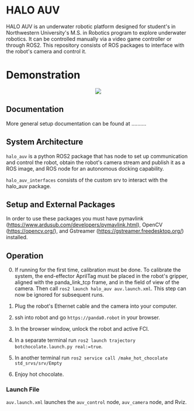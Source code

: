 # HALO AUV

HALO AUV is an underwater robotic platform designed for student's in Northwestern University's M.S. in Robotics
program to explore underwater robotics. It can be controlled manually via a video game controller or through ROS2.
This repository consists of ROS packages to interface with the robot's camera and control it.

# Demonstration

<p align = "center"><img src="https://user-images.githubusercontent.com/46512429/225804557-a2c09364-de29-4c79-979f-b97d44fbcdd3.mp4 "/> </p>


## Documentation
More general setup documentation can be found at ..........

## System Architecture
`halo_auv` is a python ROS2 package that has node to set up communication and control the robot, obtain
the robot's camera stream and publish it as a ROS image, and ROS node for an autonomous docking capability.

`halo_auv_interfaces` consists of the custom srv to interact with the halo_auv package.

## Setup and External Packages
In order to use these packages you must have pymavlink (https://www.ardusub.com/developers/pymavlink.html),
OpenCV (https://opencv.org/), and Gstreamer (https://gstreamer.freedesktop.org/) installed.

## Operation 
0. If running for the first time, calibration must be done. To calibrate the system, the end-effector 
AprilTag must be placed in the robot's gripper, aligned with the panda_link_tcp frame, and in the 
field of view of the camera. Then call `ros2 launch halo_auv auv.launch.xml`. 
This step can now be ignored for subsequent runs.

1. Plug the robot's Ethernet cable and the camera into your computer.

2. ssh into robot and go `https://panda0.robot` in your browser.

3. In the browser window, unlock the robot and active FCI.

4. In a separate terminal run `ros2 launch trajectory botchocolate.launch.py real:=true`.

5. In another terminal run `ros2 service call /make_hot_chocolate std_srvs/srv/Empty`

6. Enjoy hot chocolate.

### Launch File
`auv.launch.xml` launches the `auv_control` node, `auv_camera` node, and Rviz.